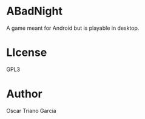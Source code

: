 # ABadNight

A game meant for Android but is playable in desktop.

# LIcense

GPL3

# Author

Oscar Triano García
